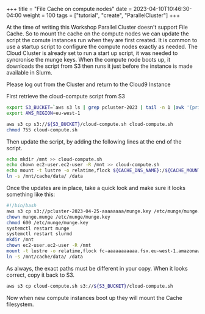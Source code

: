 +++
title = "File Cache on compute nodes"
date = 2023-04-10T10:46:30-04:00
weight = 100
tags = ["tutorial", "create", "ParallelCluster"]
+++

At the time of writing this Workshop Parallel Cluster doesn't support File Cache. So to mount the cache on the compute nodes we can update the script the comute instances run when they are first created. It is common to use a startup script to configure the compute nodes exactly as needed. The Cloud Cluster is already set to run a start up script, it was needed to syncronise the munge keys. When the compute node boots up, it downloads the script from S3 then runs it just before the instance is made available in Slurm.

Please log out from the Cluster and return to the Cloud9 Instance

First retrieve the cloud-compute script from S3

```bash
export S3_BUCKET=`aws s3 ls | grep pcluster-2023 | tail -n 1 |awk '{print $3}'`
export AWS_REGION=eu-west-1

aws s3 cp s3://${S3_BUCKET}/cloud-compute.sh cloud-compute.sh
chmod 755 cloud-compute.sh
```

Then update the script, by adding the following lines at the end of the script.

```bash
echo mkdir /mnt >> cloud-compute.sh
echo chown ec2-user.ec2-user -R /mnt >> cloud-compute.sh
echo mount -t lustre -o relatime,flock ${CACHE_DNS_NAME}:/${CACHE_MOUNT_POINT} /mnt >> cloud-compute.sh
ln -s /mnt/cache/data/ /data
```

Once the updates are in place, take a quick look and make sure it looks something like this:

```bash
#!/bin/bash
aws s3 cp s3://pcluster-2023-04-25-aaaaaaaa/munge.key /etc/munge/munge.key
chown munge.munge /etc/munge/munge.key
chmod 600 /etc/munge/munge.key
systemctl restart munge
systemctl restart slurmd
mkdir /mnt
chown ec2-user.ec2-user -R /mnt
mount -t lustre -o relatime,flock fc-aaaaaaaaaaa.fsx.eu-west-1.amazonaws.com:/bbbbbbbbb /mnt
ln -s /mnt/cache/data/ /data
```

As always, the exact paths must be different in your copy. When it looks correct, copy it back to S3.

```bash
aws s3 cp cloud-compute.sh s3://${S3_BUCKET}/cloud-compute.sh 
```

Now when new compute instances boot up they will mount the Cache filesystem.
